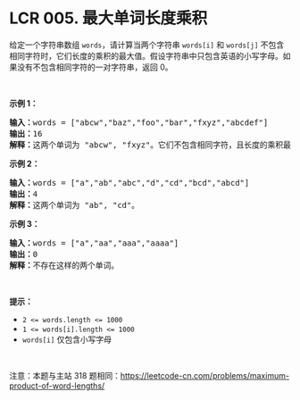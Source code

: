 # LCR 005. 最大单词长度乘积 

<p>给定一个字符串数组&nbsp;<code>words</code>，请计算当两个字符串 <code>words[i]</code> 和 <code>words[j]</code> 不包含相同字符时，它们长度的乘积的最大值。假设字符串中只包含英语的小写字母。如果没有不包含相同字符的一对字符串，返回 0。</p>

<p>&nbsp;</p>

<p><strong>示例 1：</strong></p>

<pre>
<strong>输入：</strong>words = [&quot;abcw&quot;,&quot;baz&quot;,&quot;foo&quot;,&quot;bar&quot;,&quot;fxyz&quot;,&quot;abcdef&quot;]
<strong>输出：</strong>16 
<strong>解释：</strong>这两个单词为<strong> </strong>&quot;abcw&quot;, &quot;fxyz&quot;。它们不包含相同字符，且长度的乘积最大。</pre>

<p><strong>示例 2：</strong></p>

<pre>
<strong>输入：</strong>words = [&quot;a&quot;,&quot;ab&quot;,&quot;abc&quot;,&quot;d&quot;,&quot;cd&quot;,&quot;bcd&quot;,&quot;abcd&quot;]
<strong>输出：</strong>4 
<strong>解释：</strong>这两个单词为 &quot;ab&quot;, &quot;cd&quot;。</pre>

<p><strong>示例 3：</strong></p>

<pre>
<strong>输入：</strong>words = [&quot;a&quot;,&quot;aa&quot;,&quot;aaa&quot;,&quot;aaaa&quot;]
<strong>输出：</strong>0 
<strong>解释：</strong>不存在这样的两个单词。
</pre>

<p>&nbsp;</p>

<p><strong>提示：</strong></p>

<ul>
	<li><code>2 &lt;= words.length &lt;= 1000</code></li>
	<li><code>1 &lt;= words[i].length &lt;= 1000</code></li>
	<li><code>words[i]</code>&nbsp;仅包含小写字母</li>
</ul>

<p>&nbsp;</p>

<p><meta charset="UTF-8" />注意：本题与主站 318&nbsp;题相同：<a href="https://leetcode-cn.com/problems/maximum-product-of-word-lengths/">https://leetcode-cn.com/problems/maximum-product-of-word-lengths/</a></p>
